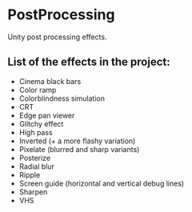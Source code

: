 # PostProcessing
Unity post processing effects.

## List of the effects in the project:
- Cinema black bars
- Color ramp
- Colorblindness simulation
- CRT
- Edge pan viewer
- Glitchy effect
- High pass
- Inverted (+ a more flashy variation)
- Pixelate (blurred and sharp variants)
- Posterize
- Radial blur
- Ripple
- Screen guide (horizontal and vertical debug lines)
- Sharpen
- VHS
